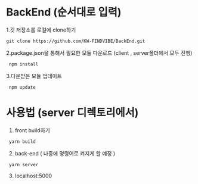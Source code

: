 # BackEnd (순서대로 입력)
1.깃 저장소를 로컬에 clone하기   
<pre><code>git clone https://github.com/KW-FINDVIBE/BackEnd.git </code></pre>

2.package.json을 통해서 필요한 모듈 다운로드 (client , server폴더에서 모두 진행)  
<pre><code> npm install </code></pre>
3.다운받은 모듈 업데이트   
<pre><code> npm update </code></pre>

# 사용법 (server 디렉토리에서)
1) front build하기
<pre><code> yarn build </code></pre>
2) back-end ( 나중에 명령어로 켜지게 할 예정 )
<pre><code> yarn server </code></pre>

3) localhost:5000

